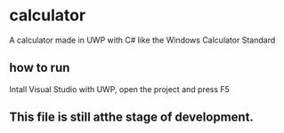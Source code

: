 # calculator
A calculator made in UWP with C# like the Windows Calculator Standard

## how to run
Intall Visual Studio with UWP, open the project and press F5

## This file is still atthe stage of development.
